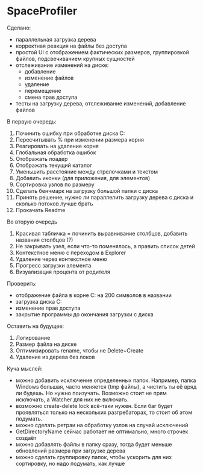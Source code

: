 # SpaceProfiler
Сделано:
- параллельная загрузка дерева 
- корректная реакция на файлы без доступа
- простой UI с отображением фактических размеров, группировкой файлов, подсвечиванием крупных сущностей
- отслеживание изменений на диске:
  - добавление
  - изменение файлов
  - удаление
  - перемещение
  - смена прав доступа
- тесты на загрузку дерева, отслеживание изменений, добавление файлов

В первую очередь:
1. Починить ошибку при обработке диска C:
2. Пересчитывать % при изменении размера корня
3. Реагировать на удаление корня
4. Глобальная обработка ошибок
5. Отображать лоадер
6. Отображать текущий каталог
7. Уменьшить расстояние между стрелочками и текстом
8. Добавить иконки (для приложения, для элементов)
9. Сортировка узлов по размеру
10. Сделать бенчмарк на загрузку большой папки с диска
11. Принять решение, нужно ли параллелить загрузку дерева с диска и сколько потоков лучше брать
12. Прокачать Readme

Во вторую очередь
1. Красивая табличка = починить выравнивание столбцов, добавить названия столбцов (?)
2. Не закрывать узел, если что-то поменялось, а править список детей
3. Контекстное меню с переходом в Explorer
4. Удаление через контекстное меню
5. Прогресс загрузки элемента 
6. Визуализация процента от родителя

Проверить:
- отображение файла в корне C: на 200 символов в названии
- загрузка диска С:
- изменение прав доступа
- закрытие программы до окончания загрузки с диска

Оставить на будущее:
1. Логирование
2. Размер файла на диске
3. Оптимизировать rename, чтобы не Delete+Create
4. Удаление из дерева без локов

Куча мыслей:
- можно добавить исключение определенных папок. Например, папка Windows большая, часто меняется (tmp файлы), а чистить ты её вряд ли будешь. Но нужно поизучать. Возможно стоит не прям исключать, а Watcher для них не включать.
- возможно create-delete lock всё-таки нужен. Если баг будет проявляться только на нескольких разгребаторах, то стоит об этом подумать.
- можно сделать ретраи на обработку узлов на случай исключений
- GetDirectoryName сейчас работает не оптимально, много строчек создаёт
- можно добавлять файлы в папку сразу, тогда будет меньше обновлений размера при загрузке дерева
- можно сделать группировку папок, чтобы ускорить для них сортировку, но надо подумать, как лучше